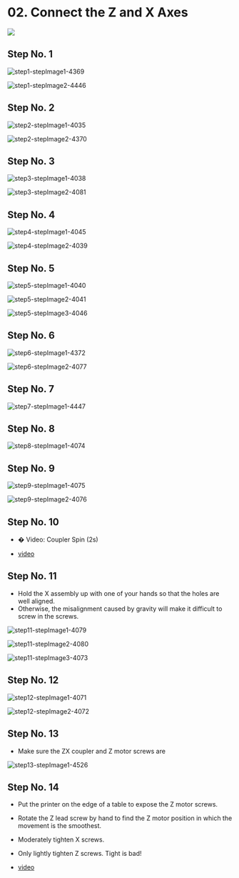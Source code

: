 # 02. Connect the Z and X Axes

![](https://d17kynu4zpq5hy.cloudfront.net/igi/imade3d/CICexJjl2K56OJkQ.medium)

## Step No. 1

![step1-stepImage1-4369](https://d17kynu4zpq5hy.cloudfront.net/igi/imade3d/t2lMYAtWj4XC6qRj.medium)

![step1-stepImage2-4446](https://d17kynu4zpq5hy.cloudfront.net/igi/imade3d/mlPExJgf44Snexf5.medium)


## Step No. 2

![step2-stepImage1-4035](https://d17kynu4zpq5hy.cloudfront.net/igi/imade3d/bPQqfMYY6xJALBhU.medium)

![step2-stepImage2-4370](https://d17kynu4zpq5hy.cloudfront.net/igi/imade3d/HkTtshNE4BD6vrJB.medium)


## Step No. 3

![step3-stepImage1-4038](https://d17kynu4zpq5hy.cloudfront.net/igi/imade3d/HONgsaPVkXu6NqOs.medium)

![step3-stepImage2-4081](https://d17kynu4zpq5hy.cloudfront.net/igi/imade3d/pepd3QCbylnsVDMn.medium)


## Step No. 4

![step4-stepImage1-4045](https://d17kynu4zpq5hy.cloudfront.net/igi/imade3d/fFkfrZmqEEeRJrdX.medium)

![step4-stepImage2-4039](https://d17kynu4zpq5hy.cloudfront.net/igi/imade3d/KGVIM5dBSl1GUOgf.medium)


## Step No. 5

![step5-stepImage1-4040](https://d17kynu4zpq5hy.cloudfront.net/igi/imade3d/GD1GHhvbsV32tdfJ.medium)

![step5-stepImage2-4041](https://d17kynu4zpq5hy.cloudfront.net/igi/imade3d/DtVaQoJBCfZiWmHO.medium)

![step5-stepImage3-4046](https://d17kynu4zpq5hy.cloudfront.net/igi/imade3d/TnIUalWX4ncKxvwm.medium)


## Step No. 6

![step6-stepImage1-4372](https://d17kynu4zpq5hy.cloudfront.net/igi/imade3d/ZZaSYnrUeOYwDGi1.medium)

![step6-stepImage2-4077](https://d17kynu4zpq5hy.cloudfront.net/igi/imade3d/pVOcoGYEJk4F12dg.medium)


## Step No. 7

![step7-stepImage1-4447](https://d17kynu4zpq5hy.cloudfront.net/igi/imade3d/EVKhaRueLJUkixsC.medium)


## Step No. 8

![step8-stepImage1-4074](https://d17kynu4zpq5hy.cloudfront.net/igi/imade3d/iQS62jRVgKZvXmAK.medium)


## Step No. 9

![step9-stepImage1-4075](https://d17kynu4zpq5hy.cloudfront.net/igi/imade3d/4rbkJXtVSVEgsWEt.medium)

![step9-stepImage2-4076](https://d17kynu4zpq5hy.cloudfront.net/igi/imade3d/EZytwemOmIMtSUW4.medium)


## Step No. 10

- � Video: Coupler Spin (2s)

- [video](https://dozuki-guide-objects.s3.amazonaws.com/igo/video/imade3d/B5ikyV6ZvTGhnCRl_MP4_720.mp4)

## Step No. 11

- Hold the X assembly up with one of your hands so that the holes are well aligned.
- Otherwise, the misalignment caused by gravity will make it difficult to screw in the screws.

![step11-stepImage1-4079](https://d17kynu4zpq5hy.cloudfront.net/igi/imade3d/OSsEA6bswoStWIU5.medium)

![step11-stepImage2-4080](https://d17kynu4zpq5hy.cloudfront.net/igi/imade3d/ObYjf6eYTNWJfcLC.medium)

![step11-stepImage3-4073](https://d17kynu4zpq5hy.cloudfront.net/igi/imade3d/yLj3ffvOFt6GqhAm.medium)

## Step No. 12

![step12-stepImage1-4071](https://d17kynu4zpq5hy.cloudfront.net/igi/imade3d/yXiiQdiDobsY1JXX.medium)

![step12-stepImage2-4072](https://d17kynu4zpq5hy.cloudfront.net/igi/imade3d/uZpEtSp21kOlaR6I.medium)


## Step No. 13

- Make sure the  ZX  coupler and Z motor screws are

![step13-stepImage1-4526](https://d17kynu4zpq5hy.cloudfront.net/igi/imade3d/wpfZtduYYGhHXPWm.medium)

## Step No. 14

- Put the printer on the edge of a table to expose the Z motor screws.
- Rotate the Z lead screw by hand to find the Z motor position in which the movement is the smoothest.
- Moderately tighten X screws.
- Only lightly tighten Z screws. Tight is bad!

- [video](https://dozuki-guide-objects.s3.amazonaws.com/igo/video/imade3d/5BXScey1xeQNmTEC_MP4_720.mp4)

<span></span>